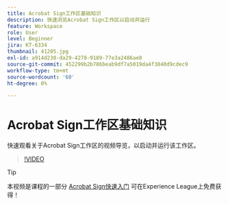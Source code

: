 ```yaml
---
title: Acrobat Sign工作区基础知识
description: 快速浏览Acrobat Sign工作区以启动并运行
feature: Workspace
role: User
level: Beginner
jira: KT-6334
thumbnail: 41205.jpg
exl-id: a914d230-da29-4278-9189-77e3a2486ae8
source-git-commit: 452299b2b786beab9df7a5019da4f3840d9cdec9
workflow-type: tm+mt
source-wordcount: '60'
ht-degree: 0%

---
```


# Acrobat Sign工作区基础知识

快速观看关于Acrobat Sign工作区的视频导览，以启动并运行该工作区。

>[!VIDEO](https://video.tv.adobe.com/v/41205?quality=12&learn=on&hidetitle=true)

>[!TIP]
>
>本视频是课程的一部分 [Acrobat Sign快速入门](https://experienceleague.adobe.com/?recommended=Sign-U-1-2020.1) 可在Experience League上免费获得！

